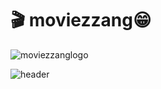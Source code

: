 # 	:clapper: moviezzang😁
![moviezzanglogo](https://github.com/user-attachments/assets/3f568074-957a-49af-bf2e-f9fa100f987a)

![header](https://capsule-render.vercel.app/api?type=venom&color=0:8871e5,100:b678c4&height=300&section=header&text=MOVIEZZANG&fontSize=90)


